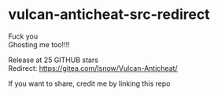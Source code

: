 # vulcan-anticheat-src-redirect
Fuck you
<br>
Ghosting me too!!!!

Release at 25 GITHUB stars
<br>
Redirect: https://gitea.com/Isnow/Vulcan-Anticheat/

If you want to share, credit me by linking this repo
